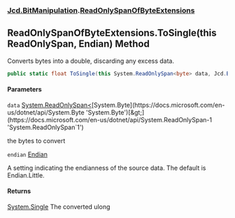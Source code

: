 ### [Jcd.BitManipulation](Jcd.BitManipulation.md 'Jcd.BitManipulation').[ReadOnlySpanOfByteExtensions](Jcd.BitManipulation.ReadOnlySpanOfByteExtensions.md 'Jcd.BitManipulation.ReadOnlySpanOfByteExtensions')

## ReadOnlySpanOfByteExtensions.ToSingle(this ReadOnlySpan<byte>, Endian) Method

Converts bytes into a double, discarding any excess data.

```csharp
public static float ToSingle(this System.ReadOnlySpan<byte> data, Jcd.BitManipulation.Endian endian=Jcd.BitManipulation.Endian.Little);
```
#### Parameters

<a name='Jcd.BitManipulation.ReadOnlySpanOfByteExtensions.ToSingle(thisSystem.ReadOnlySpan_byte_,Jcd.BitManipulation.Endian).data'></a>

`data` [System.ReadOnlySpan&lt;](https://docs.microsoft.com/en-us/dotnet/api/System.ReadOnlySpan-1 'System.ReadOnlySpan`1')[System.Byte](https://docs.microsoft.com/en-us/dotnet/api/System.Byte 'System.Byte')[&gt;](https://docs.microsoft.com/en-us/dotnet/api/System.ReadOnlySpan-1 'System.ReadOnlySpan`1')

the bytes to convert

<a name='Jcd.BitManipulation.ReadOnlySpanOfByteExtensions.ToSingle(thisSystem.ReadOnlySpan_byte_,Jcd.BitManipulation.Endian).endian'></a>

`endian` [Endian](Jcd.BitManipulation.Endian.md 'Jcd.BitManipulation.Endian')

A setting indicating the endianness of the source data. The default is Endian.Little.

#### Returns

[System.Single](https://docs.microsoft.com/en-us/dotnet/api/System.Single 'System.Single')
The converted ulong